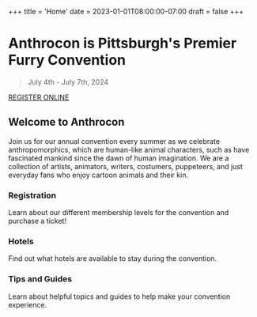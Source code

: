 +++
title = 'Home'
date = 2023-01-01T08:00:00-07:00
draft = false
+++

# Anthrocon is Pittsburgh's Premier Furry Convention

> July 4th - July 7th, 2024

[REGISTER ONLINE](#registration)

## Welcome to Anthrocon

Join us for our annual convention every summer as we celebrate anthropomorphics,
which are human-like animal characters,
such as have fascinated mankind since the dawn of human imagination.
We are a collection of artists, animators, writers, costumers, puppeteers,
and just everyday fans who enjoy cartoon animals and their kin.

### Registration

Learn about our different membership levels for the convention and purchase a ticket!

### Hotels

Find out what hotels are available to stay during the convention.

### Tips and Guides

Learn about helpful topics and guides to help make your convention experience.
